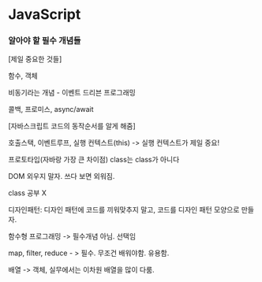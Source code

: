 # 	JavaScript

### 	알아야 할 필수 개념들

[제일 중요한 것들]

함수, 객체

비동기라는 개념 - 이벤트 드리븐 프로그래밍

콜백, 프로미스, async/await



[자바스크립트 코드의 동작순서를 알게 해줌]

호출스택, 이벤트루프, 실행 컨텍스트(this) -> 실행 컨텍스트가 제일 중요!



프로토타입(자바랑 가장 큰 차이점) class는 class가 아니다



DOM 외우지 말자. 쓰다 보면 외워짐.

class 공부 X

디자인패턴: 디자인 패턴에 코드를 끼워맞추지 말고, 코드를 디자인 패턴 모양으로 만들자.

함수형 프로그래밍 -> 필수개념 아님. 선택임

map, filter, reduce - > 필수. 무조건 배워야함. 유용함.

배열 -> 객체, 실무에서는 이차원 배열을 많이 다룸. 